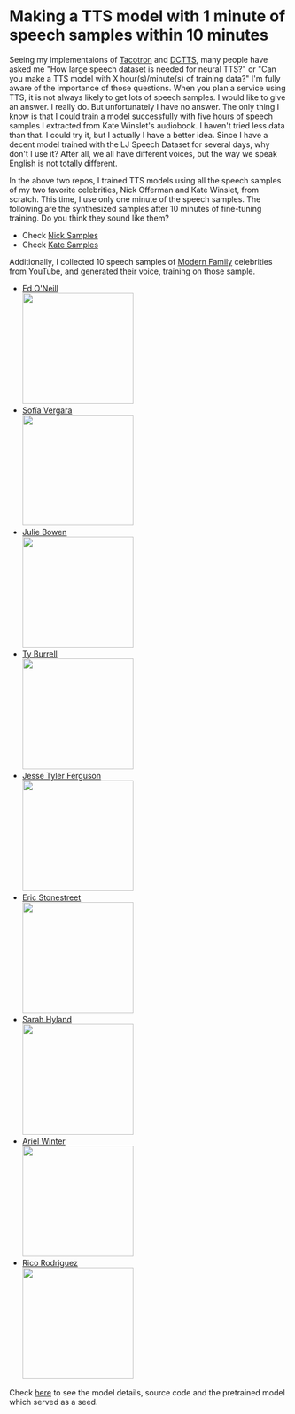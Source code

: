 # Making a TTS model with 1 minute of speech samples within 10 minutes

Seeing my implementaions of [Tacotron](https://github.com/Kyubyong/tacotron) and [DCTTS](https://github.com/Kyubyong/dc_tts), many people have asked me "How large speech dataset is needed for neural TTS?" or "Can you make a TTS model with X hour(s)/minute(s) of training data?" I'm fully aware of the importance of those questions. When you plan a service using TTS, it is not always likely to get lots of speech samples. I would like to give an answer. I really do. But unfortunately I have no answer. The only thing I know is that I could train a model successfully with five hours of speech samples I extracted from Kate Winslet's audiobook. I haven't tried less data than that. I could try it, but I actually I have a better idea. Since I have a decent model trained with the LJ Speech Dataset for several days, why don't I use it? After all, we all have different voices, but the way we speak English is not totally different. 

In the above two repos, I trained TTS models using all the speech samples of my two favorite celebrities, Nick Offerman and Kate Winslet, from scratch. This time, I use only one minute of the speech samples. The following are the synthesized samples after 10 minutes of fine-tuning training. Do you think they sound like them? 

* Check [Nick Samples](https://soundcloud.com/kyubyong-park/sets/speaker_adaptation_nick)
* Check [Kate Samples](https://soundcloud.com/kyubyong-park/sets/speaker_adapation_kate)

Additionally, I collected 10 speech samples of [Modern Family](https://en.wikipedia.org/wiki/Modern_Family) celebrities from YouTube, and generated their voice, training on those sample.

* [Ed O'Neill](https://soundcloud.com/kyubyong-park/sets/speaker_adaptation_ed)<br/><img src="https://upload.wikimedia.org/wikipedia/commons/thumb/c/c1/Ed_O%27Neill_at_2015_PaleyFest.jpg/1024px-Ed_O%27Neill_at_2015_PaleyFest.jpg" height="200">
* [Sofía Vergara](https://soundcloud.com/kyubyong-park/sets/speaker_adaptation_sofia) <br><img src="https://upload.wikimedia.org/wikipedia/commons/thumb/3/32/Sof%C3%ADa_Vergara_May_2014_%28cropped%29.jpg/1024px-Sof%C3%ADa_Vergara_May_2014_%28cropped%29.jpg" height="200">
* [Julie Bowen](https://soundcloud.com/kyubyong-park/sets/speaker_adaptation_julie) <br><img src="https://upload.wikimedia.org/wikipedia/commons/thumb/4/44/Julie_Bowen_at_2015_PaleyFest.jpg/1024px-Julie_Bowen_at_2015_PaleyFest.jpg" height="200">
* [Ty Burrell](https://soundcloud.com/kyubyong-park/sets/speaker_adaptation_ty) <br><img src="https://upload.wikimedia.org/wikipedia/commons/0/0f/Ty_Burrell_3_2014.jpg" height="200">
* [Jesse Tyler Ferguson](https://soundcloud.com/kyubyong-park/sets/speaker_adaptation_jesse)<br><img src="https://upload.wikimedia.org/wikipedia/commons/c/cd/Jesse_Tyler_Ferguson_May_2014_%28cropped%29.jpg" height="200">
* [Eric Stonestreet](https://soundcloud.com/kyubyong-park/sets/speaker_adaptation_eric) <br><img src="https://upload.wikimedia.org/wikipedia/commons/thumb/3/3b/Eric_Stonestreet_at_2015_PaleyFest.jpg/1024px-Eric_Stonestreet_at_2015_PaleyFest.jpg" height="200">
* [Sarah Hyland](https://soundcloud.com/kyubyong-park/sets/speaker_adaptation_sarah) <br><img src="https://upload.wikimedia.org/wikipedia/commons/thumb/9/99/Sarah_Hyland_at_2015_PaleyFest.jpg/1024px-Sarah_Hyland_at_2015_PaleyFest.jpg" height="200">
* [Ariel Winter](https://soundcloud.com/kyubyong-park/sets/speaker_adaptation_ariel) <br><img src="https://upload.wikimedia.org/wikipedia/commons/1/14/Ariel_Winter_at_2015_PaleyFest.jpg" height="200">
* [Rico Rodriguez](https://soundcloud.com/kyubyong-park/sets/speaker_adaptation_rico) <br><img src="https://upload.wikimedia.org/wikipedia/commons/thumb/2/2b/Rico_Rodriguez_at_2015_PaleyFest.jpg/1024px-Rico_Rodriguez_at_2015_PaleyFest.jpg" height="200">


Check [here](https://github.com/Kyubyong/dc_tts) to see the model details, source code and the pretrained model which served as a seed.
